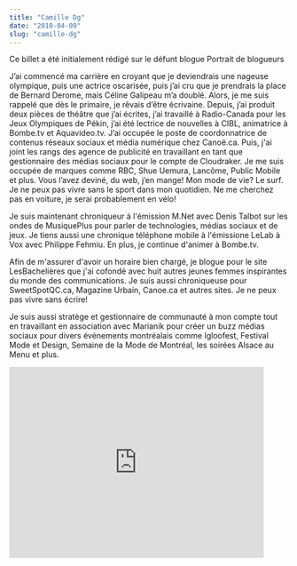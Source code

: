```yaml
---
title: "Camille Dg"
date: "2010-04-09"
slug: "camille-dg"
---
```


Ce billet a été initialement rédigé sur le défunt blogue Portrait de blogueurs

J’ai commencé ma carrière en croyant que je deviendrais une nageuse olympique, puis une actrice oscarisée, puis j’ai cru que je prendrais la place de Bernard Derome, mais Céline Galipeau m’a doublé. Alors, je me suis rappelé que dès le primaire, je rêvais d’être écrivaine. Depuis, j’ai produit deux pièces de théâtre que j’ai écrites, j’ai travaillé à Radio-Canada pour les Jeux Olympiques de Pékin, j’ai été lectrice de nouvelles à CIBL, animatrice à Bombe.tv et Aquavideo.tv. J’ai occupée le poste de coordonnatrice de contenus réseaux sociaux et média numérique chez Canoë.ca. Puis, j'ai joint les rangs des agence de publicité en travaillant en tant que gestionnaire des médias sociaux pour le compte de Cloudraker. Je me suis occupée de marques comme RBC, Shue Uemura, Lancôme, Public Mobile et plus. Vous l’avez deviné, du web, j’en mange! Mon mode de vie? Le surf. Je ne peux pas vivre sans le sport dans mon quotidien. Ne me cherchez pas en voiture, je serai probablement en vélo!

Je suis maintenant chroniqueur à l'émission M.Net avec Denis Talbot sur les ondes de MusiquePlus pour parler de technologies, médias sociaux et de jeux. Je tiens aussi une chronique téléphone mobile à l'émissione LeLab à Vox avec Philippe Fehmiu. En plus, je continue d'animer à Bombe.tv.

Afin de m'assurer d'avoir un horaire bien chargé, je blogue pour le site LesBachelières que j'ai cofondé avec huit autres jeunes femmes inspirantes du monde des communications. Je suis aussi chroniqueuse pour SweetSpotQC.ca, Magazine Urbain, Canoe.ca et autres sites. Je ne peux pas vivre sans écrire!

Je suis aussi stratège et gestionnaire de communauté à mon compte tout en travaillant en association avec Marianik pour créer un buzz médias sociaux pour divers événements montréalais comme Igloofest, Festival Mode et Design, Semaine de la Mode de Montréal, les soirées Alsace au Menu et plus.

<iframe width="459" height="344" src="https://www.youtube.com/embed/bXmMwpY0uP8?feature=oembed" frameborder="0" allowfullscreen></iframe>
